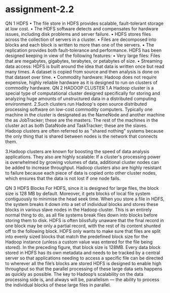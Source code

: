 # assignment-2.2
QN 1 HDFS
• The file store in HDFS provides scalable, fault-tolerant storage at low cost. 
• The HDFS software detects and compensates for hardware issues, including disk problems and server failure. 
• HDFS stores files across the collection of servers in a cluster. 
• Files are decomposed into blocks and each block is written to more than one of the servers. 
• The replication provides both fault-tolerance and performance.
HDFS has been designed keeping in view of the following features: 
• Very large files: Files that are megabytes, gigabytes, terabytes, or petabytes of size.
 • Streaming data access: HDFS is built around the idea that data is written once but read many times. A dataset is copied from source and then analysis is done on that dataset over time. 
• Commodity hardware: Hadoop does not require expensive, highly reliable hardware as it is designed to run on clusters of commodity hardware.
QN 2 HADOOP CLUSTER
1.A Hadoop cluster is a special type of computational cluster designed specifically for storing and analyzing huge amounts of unstructured data in a distributed computing environment. 
2.Such clusters run Hadoop's open source distributed processing software on low-cost commodity computers. Typically one machine in the cluster is designated as the NameNode and another machine the as JobTracker; these are the masters. The rest of the machines in the cluster act as both DataNode and TaskTracker; these are the slaves. Hadoop clusters are often referred to as "shared nothing" systems because the only thing that is shared between nodes is the network that connects them. 

3.Hadoop clusters are known for boosting the speed of data analysis applications. They also are highly scalable: If a cluster's processing power is overwhelmed by growing volumes of data, additional cluster nodes can be added to increase throughput. Hadoop clusters also are highly resistant to failure because each piece of data is copied onto other cluster nodes, which ensures that the data is not lost if one node fails.

QN 3 HDFS Blocks
For HDFS, since it is designed for large files, the block size is 128 MB by default. Moreover, it gets blocks of local file system contiguously to minimise the head seek time.
 When you store a file in HDFS, the system breaks it down into a set of individual blocks and stores these blocks in various slave nodes in the Hadoop cluster. This is an entirely normal thing to do, as all file systems break files down into blocks before storing them to disk.
HDFS is often blissfully unaware that the final record in one block may be only a partial record, with the rest of its content shunted off to the following block. HDFS only wants to make sure that files are split into evenly sized blocks that match the predefined block size for the Hadoop instance (unless a custom value was entered for the file being stored). In the preceding figure, that block size is 128MB.
Every data block stored in HDFS has its own metadata and needs to be tracked by a central server so that applications needing to access a specific file can be directed to wherever all the file’s blocks are stored
HDFS is designed to enable high throughput so that the parallel processing of these large data sets happens as quickly as possible. The key to Hadoop’s scalability on the data processing side is, and always will be, parallelism — the ability to process the individual blocks of these large files in parallel.

